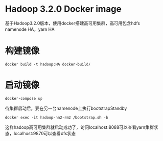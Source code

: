 # Hadoop 3.2.0 Docker image
基于Hadoop3.2.0版本，使用docker搭建高可用集群，高可用包含hdfs namenode HA，yarn HA
# 构建镜像
```
docker build -t hadoop:HA docker-build/
```
# 启动镜像
```
docker-compose up
```
待集群启动后，要在另一台namenode上执行bootstrapStandby
```
docker exec -it hadoop-nn2-rm2 /bootstrap.sh -b
```
这样hadoop高可用集群就启动成功了，访问localhost:8088可以查看yarn集群状态，localhost:9870可以查看dfs状态
